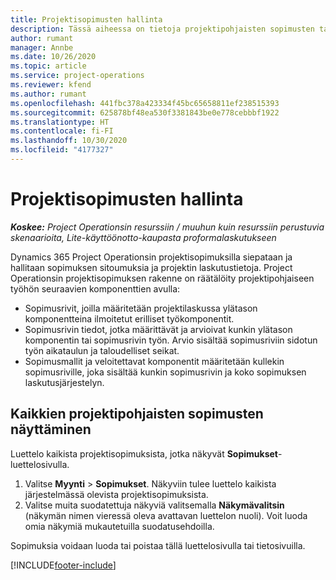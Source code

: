 ```yaml
---
title: Projektisopimusten hallinta
description: Tässä aiheessa on tietoja projektipohjaisten sopimusten tarkastelemisesta.
author: rumant
manager: Annbe
ms.date: 10/26/2020
ms.topic: article
ms.service: project-operations
ms.reviewer: kfend
ms.author: rumant
ms.openlocfilehash: 441fbc378a423334f45bc65658811ef238515393
ms.sourcegitcommit: 625878bf48ea530f3381843be0e778cebbbf1922
ms.translationtype: HT
ms.contentlocale: fi-FI
ms.lasthandoff: 10/30/2020
ms.locfileid: "4177327"
---
```

# <a name="manage-project-contracts"></a>Projektisopimusten hallinta

_**Koskee:** Project Operationsin resurssiin / muuhun kuin resurssiin perustuvia skenaarioita, Lite-käyttöönotto-kaupasta proformalaskutukseen_

Dynamics 365 Project Operationsin projektisopimuksilla siepataan ja hallitaan sopimuksen sitoumuksia ja projektin laskutustietoja. Project Operationsin projektisopimuksen rakenne on räätälöity projektipohjaiseen työhön seuraavien komponenttien avulla:

- Sopimusrivit, joilla määritetään projektilaskussa ylätason komponentteina ilmoitetut erilliset työkomponentit.
- Sopimusrivin tiedot, jotka määrittävät ja arvioivat kunkin ylätason komponentin tai sopimusrivin työn. Arvio sisältää sopimusriviin sidotun työn aikataulun ja taloudelliset seikat.
- Sopimusmallit ja veloitettavat komponentit määritetään kullekin sopimusriville, joka sisältää kunkin sopimusrivin ja koko sopimuksen laskutusjärjestelyn.

## <a name="view-all-project-based-contracts"></a>Kaikkien projektipohjaisten sopimusten näyttäminen

Luettelo kaikista projektisopimuksista, jotka näkyvät **Sopimukset**-luettelosivulla. 

1. Valitse **Myynti** > **Sopimukset**. Näkyviin tulee luettelo kaikista järjestelmässä olevista projektisopimuksista. 
2. Valitse muita suodatettuja näkyviä valitsemalla **Näkymävalitsin** (näkymän nimen vieressä oleva avattavan luettelon nuoli). Voit luoda omia näkymiä mukautetuilla suodatusehdoilla.

Sopimuksia voidaan luoda tai poistaa tällä luettelosivulla tai tietosivuilla.


[!INCLUDE[footer-include](../../includes/footer-banner.md)]